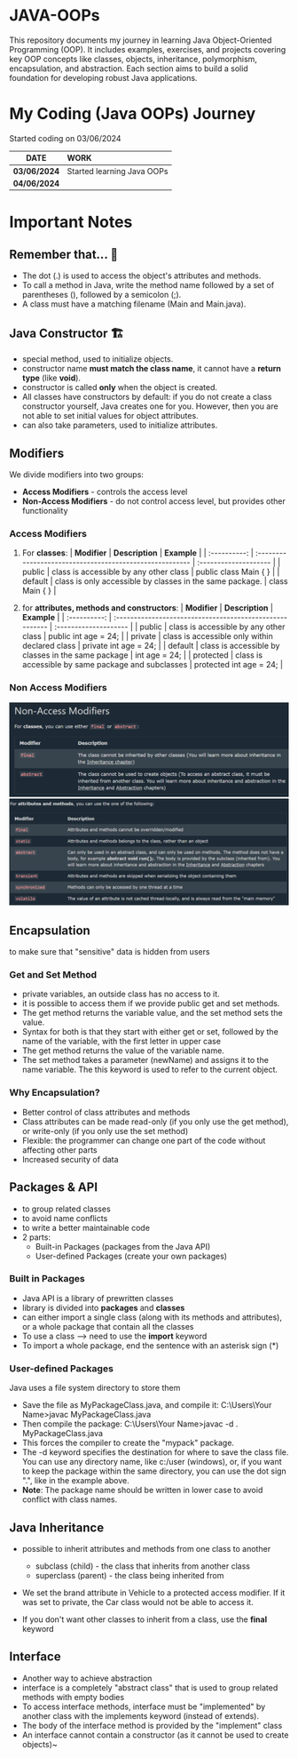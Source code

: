 # JAVA-OOPs

This repository documents my journey in learning Java Object-Oriented Programming (OOP). It includes examples, exercises, and projects covering key OOP concepts like classes, objects, inheritance, polymorphism, encapsulation, and abstraction. Each section aims to build a solid foundation for developing robust Java applications.

# My Coding (Java OOPs) Journey

Started coding on 03/06/2024

|    **DATE**    | **WORK**                   |
| :------------: | :------------------------- |
| **03/06/2024** | Started learning Java OOPs |
| **04/06/2024** |                            |

# Important Notes

## Remember that... 🧠

- The dot (.) is used to access the object's attributes and methods.
- To call a method in Java, write the method name followed by a set of parentheses (), followed by a semicolon (;).
- A class must have a matching filename (Main and Main.java).

## Java Constructor 🏗️

- special method, used to initialize objects.
- constructor name **must match the class name**, it cannot have a **return type** (like **void**).
- constructor is called **only** when the object is created.
- All classes have constructors by default: if you do not create a class constructor yourself, Java creates one for you. However, then you are not able to set initial values for object attributes.
- can also take parameters, used to initialize attributes.

## Modifiers

We divide modifiers into two groups:

- **Access Modifiers** - controls the access level
- **Non-Access Modifiers** - do not control access level, but provides other functionality

### Access Modifiers

1. For **classes**:
   | **Modifier** | **Description** | **Example** |
   | :----------: | :------------------------------------------------------- | :-------------------- |
   | public | class is accessible by any other class | public class Main { } |
   | default | class is only accessible by classes in the same package. | class Main { } |

2. for **attributes, methods and constructors**:
   | **Modifier** | **Description** | **Example** |
   | :----------: | :------------------------------------------------------- | :-------------------- |
   | public | class is accessible by any other class | public int age = 24; |
   | private | class is accessible only within declared class | private int age = 24; |
   | default | class is accessible by classes in the same package | int age = 24; |
   | protected | class is accessible by same package and subclasses | protected int age = 24; |

### Non Access Modifiers

![Local Image](./ASSETS/IMAGES/Non%20access%20kodifiers.png)
![Local Image](./ASSETS/IMAGES/Non%20access%20modifiers%20for%20methods.png)

## Encapsulation
to make sure that "sensitive" data is hidden from users

### Get and Set Method
- private variables, an outside class has no access to it.
- it is possible to access them if we provide public get and set methods.
- The get method returns the variable value, and the set method sets the value.
- Syntax for both is that they start with either get or set, followed by the name of the variable, with the first letter in upper case
- The get method returns the value of the variable name.
- The set method takes a parameter (newName) and assigns it to the name variable. The this keyword is used to refer to the current object.

### Why Encapsulation?
- Better control of class attributes and methods
- Class attributes can be made read-only (if you only use the get method), or write-only (if you only use the set method)
- Flexible: the programmer can change one part of the code without affecting other parts
- Increased security of data

## Packages & API
- to group related classes
- to avoid name conflicts
- to write a better maintainable code
- 2 parts: 
   - Built-in Packages (packages from the Java API)
   - User-defined Packages (create your own packages)

### Built in Packages
- Java API is a library of prewritten classes
- library is divided into **packages** and **classes**
- can either import a single class (along with its methods and attributes), or a whole package that contain all the classes
- To use a class --> need to use the **import** keyword
- To import a whole package, end the sentence with an asterisk sign (*)

### User-defined Packages
Java uses a file system directory to store them
- Save the file as MyPackageClass.java, and compile it:
C:\Users\Your Name>javac MyPackageClass.java
- Then compile the package:
C:\Users\Your Name>javac -d . MyPackageClass.java
- This forces the compiler to create the "mypack" package.
- The -d keyword specifies the destination for where to save the class file. You can use any directory name, like c:/user (windows), or, if you want to keep the package within the same directory, you can use the dot sign ".", like in the example above.
- **Note**: The package name should be written in lower case to avoid conflict with class names.

## Java Inheritance
- possible to inherit attributes and methods from one class to another
   * subclass (child) - the class that inherits from another class
   * superclass (parent) - the class being inherited from

- We set the brand attribute in Vehicle to a protected access modifier. If it was set to private, the Car class would not be able to access it.

- If you don't want other classes to inherit from a class, use the **final** keyword

## Interface
- Another way to achieve abstraction 
- interface is a completely "abstract class" that is used to group related methods with empty bodies
- To access interface methods, interface must be "implemented" by another class with the implements keyword (instead of extends). 
- The body of the interface method is provided by the "implement" class
- An interface cannot contain a constructor (as it cannot be used to create objects)~